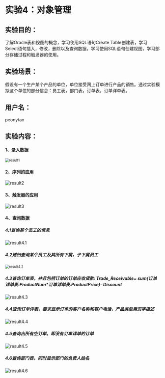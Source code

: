 # 实验4：对象管理



## 实验目的：

了解Oracle表和视图的概念，学习使用SQL语句Create Table创建表，学习Select语句插入，修改，删除以及查询数据，学习使用SQL语句创建视图，学习部分存储过程和触发器的使用。

## 实验场景：

假设有一个生产某个产品的单位，单位接受网上订单进行产品的销售。通过实验模拟这个单位的部分信息：员工表，部门表，订单表，订单详单表。

## 用户名：

peonytao

## 实验内容：

#### 1、录入数据

<img src="result1.png" alt="result1" style="zoom: 80%;" />

#### 2、序列的应用

![result2](result2.png)

#### 3、触发器的应用

![result3](result3.png)

#### 4、查询数据

##### 4.1查询某个员工的信息

![result4.1](result4.1.png)

##### 4.2递归查询某个员工及其所有下属，子下属员工

<img src="result4.2.png" alt="result4.2" style="zoom:80%;" />

##### 4.3查询订单表，并且包括订单的订单应收货款: Trade_Receivable= sum(订单详单表.ProductNum*订单详单表.ProductPrice)- Discount

![result4.3](result4.3.png)

##### 4.4查询订单详表，要求显示订单的客户名称和客户电话，产品类型用汉字描述

![result4.4](result4.4.png)

##### 4.5查询出所有空订单，即没有订单详单的订单

![result4.5](result4.5.png)

##### 4.6查询部门表，同时显示部门的负责人姓名

![result4.6](result4.6.png)

